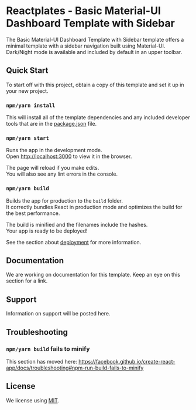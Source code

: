 # Reactplates - Basic Material-UI Dashboard Template with Sidebar

The Basic Material-UI Dashboard Template with Sidebar template offers a minimal template with a sidebar navigation built using Material-UI. Dark/Night mode is available and included by default in an upper toolbar.

## Quick Start

To start off with this project, obtain a copy of this template and set it up in your new project.

### `npm/yarn install`

This will install all of the template dependencies and any included developer tools that are in the [package.json](package.json) file.

### `npm/yarn start`

Runs the app in the development mode.<br />
Open [http://localhost:3000](http://localhost:3000) to view it in the browser.

The page will reload if you make edits.<br />
You will also see any lint errors in the console.

### `npm/yarn build`

Builds the app for production to the `build` folder.<br />
It correctly bundles React in production mode and optimizes the build for the best performance.

The build is minified and the filenames include the hashes.<br />
Your app is ready to be deployed!

See the section about [deployment](https://facebook.github.io/create-react-app/docs/deployment) for more information.

## Documentation

We are working on documentation for this template. Keep an eye on this section for a link.

## Support

Information on support will be posted here.

## Troubleshooting

### `npm/yarn build` fails to minify

This section has moved here: https://facebook.github.io/create-react-app/docs/troubleshooting#npm-run-build-fails-to-minify

## License

We license using [MIT](LICENSE).
